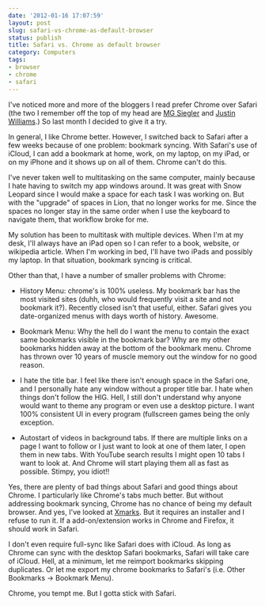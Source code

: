 ```yaml
---
date: '2012-01-16 17:07:59'
layout: post
slug: safari-vs-chrome-as-default-browser
status: publish
title: Safari vs. Chrome as default browser
category: Computers
tags:
- browser
- chrome
- safari
---
```


I've noticed more and more of the bloggers I read prefer Chrome over Safari (the two I remember off the top of my head are [MG Siegler](http://techcrunch.com/2011/12/24/safari-and-chrome/) and [Justin Williams](http://carpeaqua.com/2011/12/19/my-ultimate-developer-and-power-users-tool-list-for-mac-os-x-2011-edition-/).) So last month I decided to give it a try.

In general, I like Chrome better. However, I switched back to Safari after a few weeks because of one problem: bookmark syncing. With Safari's use of iCloud, I can add a bookmark at home, work, on my laptop, on my iPad, or on my iPhone and it shows up on all of them. Chrome can't do this.

<!--more-->

I've never taken well to multitasking on the same computer, mainly because I hate having to switch my app windows around. It was great with Snow Leopard since I would make a space for each task I was working on. But with the "upgrade" of spaces in Lion, that no longer works for me. Since the spaces no longer stay in the same order when I use the keyboard to navigate them, that workflow broke for me.

My solution has been to multitask with multiple devices. When I'm at my desk, I'll always have an iPad open so I can refer to a book, website, or wikipedia article. When I'm working in bed, I'll have two iPads and possibly my laptop. In that situation, bookmark syncing is critical.

Other than that, I have a number of smaller problems with Chrome:






  * History Menu: chrome's is 100% useless. My bookmark bar has the most visited sites (duhh, who would frequently visit a site and not bookmark it?). Recently closed isn't that useful, either. Safari gives you date-organized menus with days worth of history. Awesome.






  * Bookmark Menu: Why the hell do I want the menu to contain the exact same bookmarks visible in the bookmark bar? Why are my other bookmarks hidden away at the bottom of the bookmark menu. Chrome has thrown over 10 years of muscle memory out the window for no good reason.






  * I hate the title bar. I feel like there isn't enough space in the Safari one, and I personally hate any window without a proper title bar. I hate when things don't follow the HIG. Hell, I still don't understand why anyone would want to theme any program or even use a desktop picture. I want 100% consistent UI in every program (fullscreen games being the only exception.






  * Autostart of videos in background tabs. If there are multiple links on a page I want to follow or I just want to look at one of them later, I open them in new tabs. With YouTube search results I might open 10 tabs I want to look at. And Chrome will start playing them all as fast as possible. Stimpy, you idiot!!




Yes, there are plenty of bad things about Safari and good things about Chrome. I particularly like Chrome's tabs much better. But without addressing bookmark syncing, Chrome has no chance of being my default browser. And yes, I've looked at [Xmarks](http://www.xmarks.com/). But it requires an installer and I refuse to run it. If a add-on/extension works in Chrome and Firefox, it should work in Safari.

I don't even require full-sync like Safari does with iCloud. As long as Chrome can sync with the desktop Safari bookmarks, Safari will take care of iCloud. Hell, at a minimum, let me reimport bookmarks skipping duplicates. Or let me export my chrome bookmarks to Safari's (i.e. Other Bookmarks -> Bookmark Menu).

Chrome, you tempt me. But I gotta stick with Safari.
